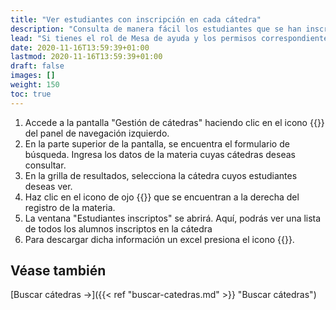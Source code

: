 ```yaml
---
title: "Ver estudiantes con inscripción en cada cátedra"
description: "Consulta de manera fácil los estudiantes que se han inscripto a una cátedra."
lead: "Si tienes el rol de Mesa de ayuda y los permisos correspondientes, podrás consultar quienes se han inscripto a cada cátedra."
date: 2020-11-16T13:59:39+01:00
lastmod: 2020-11-16T13:59:39+01:00
draft: false
images: []
weight: 150
toc: true
---
```


1. Accede a la pantalla "Gestión de cátedras" haciendo clic en el icono {{<inline-icon image="menu.png" alt="hamburger menu icon">}} del panel de navegación izquierdo.
1. En la parte superior de la pantalla, se encuentra el formulario de búsqueda. Ingresa los datos de la materia cuyas cátedras deseas consultar.
1. En la grilla de resultados, selecciona la cátedra cuyos estudiantes deseas ver.
1. Haz clic en el icono de ojo {{<inline-icon image="eye.png" alt="eye icon">}} que se encuentran a la derecha del registro de la materia. 
1. La ventana "Estudiantes inscriptos" se abrirá. Aquí, podrás ver una lista de todos los alumnos inscriptos en la cátedra
1. Para descargar dicha información un excel presiona el icono {{<inline-icon image="download file.png" alt="download icon">}}.

## Véase también

[Buscar cátedras →]({{< ref "buscar-catedras.md" >}} "Buscar cátedras")

